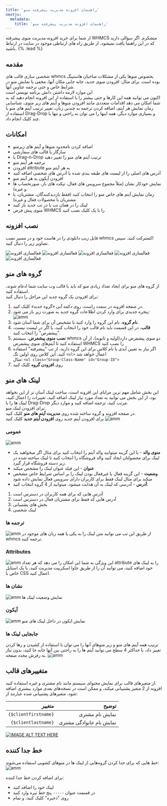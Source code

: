 ```yaml
---
title: 'راهنمای افزونه مدیریت پیشرفته منو'
nextjs:
  metadata:
    title: 'راهنمای افزونه مدیریت پیشرفته منو'
---
```


از شما برای خرید افزونه مدیریت منوی پیشرفته WHMCS متشکرم. اگر سؤالی دارید که در این راهنما یافت نمیشود، از طریق راه های ارتباطی موجود در سایت در ارتباط باشید. {% .lead %}

## مقدمه

شخصی سازی قالب های whmcs بخصوص منوها یکی از مشکلات صاحبان هاستینگ بوده است. برای مثال: افزودن منوی جدید، جابه جایی مکان آنها، مخفی یا نمایش منو در شرایط خاص و حتی ترجمه عناوین آنها.  
این موارد لازمه داشتن دانش برنامه نویسی است  
اکنون می توانید همه این کارها و حتی بیشتر را با استفاده از این افزونه انجام دهید که به شما امکان می دهد اقدامات متعددی مانند افزودن منوها و آیتم های زیر منوی، شناسایی زمان نمایش هر آیتم، اضافه کردن ترجمه به چندین زبان، تغییر ترتیب آیتم های منو با استفاده از Drag-Drop و بسیاری موارد دیگر، همه اینها را می توان به راحتی و تنها با چند کلیک انجام داد.

## امکانات

- اضافه کردن نامحدود منوها و آیتم های زیرمنو
- سازگار با قالب های سفارشی
- با Drag-n-Drop ترتیب آیتم های منو را تغییر دهید
- ترجمه هر آیتم منو
- افزودن attribute به هر آیتم منو
- آدرس های اصلی را از لیست های طبقه بندی شده یا آدرس های شخصی اضافه کنید
- افزودن آیکون به هر آیتم منو
- نمایش خودکار نشان (مثلاً مجموع سرویس های فعال، تیکت های باز، صورتحساب ها و غیره).
- زمان نمایش آیتم های خاص منو را انتخاب کنید (فقط بازدیدکنندگان، مشتریان، یا مشتریان با محصولات فعال و غیره)
- لینک را در همان تب یا در تب جدید باز کنید
- منوی پیش فرض WHMCS را با یک کلیک نصب کنید

## نصب افزونه

فایل زیپ دانلودی را در هاست خود و در مسیر نصب whmcs اکسترکت کنید. سپس تصاویر زیر را دنبال کنید.

![فعالسازی افزونه](/amm/1.png)
![فعالسازی افزونه](/amm/2.png)
![فعالسازی افزونه](/amm/3.png)
![فعالسازی افزونه](/amm/4.png)
![فعالسازی افزونه](/amm/5.png)

## گروه های منو

از گروه های منو برای ایجاد تعداد زیادی منو که باید با قالب وب سایت شما ادغام شوند، استفاده کنید.  
برای افزودن یک گروه جدید این مراحل را دنبال کنید:

1. در صفحه افزونه در سمت راست، روی دکمه آبی «گروه جدید» کلیک کنید.
2. پنجره جدیدی برای وارد کردن اطلاعات گروه جدید به صورت زیر باز می شود:
   ![amm](/amm/6.png)
3. **نام گروه**، نام این گروه را وارد کنید تا تشخیص آن برای شما آسان شود.
4. **قالب**، در این قسمت باید نام قالب خود را انتخاب کنید، یا اگر در لیست نیست، "پیشفرض" را انتخاب کنید.
5. **نصب منوی پیشفرض**، سیستم whmcs دو منوی پیشفرض دارد(اولیه و ثانویه)، از آن استفاده کنید تا آیتم‌های منوی پیشفرض WHMCS را نصب کنید
6. اگر نیاز به تعیین آیدی یا نام کلاس برای این گروه دارید، از تب "پیشرفته" استفاده کنید. این کلاس روی اولین تگ `<ul>` اعمال خواهد شد  
   مثال: `<ul class="Group-Class-Name" id="Group-ID">`
7. روی **افزودن گروه** کلیک کنید

## لینک های منو

این بخش شامل مهم ترین مزایای این افزونه است، ساخت لینک آسان تر از این نخواهد بود، از این بخش می توانید به تعداد مورد نیاز لینک اضافه کنید، تغییرات را اعمال کنید، لینک ها را با Drag-Drop مرتب کنید، ترجمه اضافه کنید و موارد دیگر.  
برای افزودن لینک منو:  
در صفحه افزونه و گروه ساخته شده روی **مدیریت آیتم های منو** کلیک کنید.  
برای افزودن آیتم جدید روی **افزودن آیتم جدید** کلیک کنید
![amm](/amm/7.png)

### عمومی

![amm](/amm/8.png)

- **منوی والد** - با این گزینه میتوانید والد آیتم را انتخاب کنید برای مثال اگر میخواهید یک لینک برای محصولتان ایجاد کنید والد فروشگاه را انتخاب کنید تا لینک ساخته شده در زیر دسته فروشگاه قرار گیرد.
- **عنوان** - این فیلد عنوان لینک را مشخص میکند
- **وضعیت** - این گزینه فعال یا غیرفعال بودن لینک را بر اساس شرایط خاص مشخص میکند برای مثال لینک فقط برای کاربران دارای سرویس فعال نمایش داده شود
- **آدرس** - آدرسی که لینک به آن هدایت میشود. میتوانید از 4 گروه انتخاب کنید:

1. آدرس هایی که برای همه کاربران در دسترس است
2. آدرس هایی که فقط برای مشتریان فعال در دسترس است
3. بخش های پشتیبانی
4. لینک شخصی

### ترجمه ها

![amm](/amm/9.png)
از طریق این تب می توانید متن لینک را به یکی یا همه زبان های موجود در whmcs ترجمه کنید.

### Attributes

![amm](/amm/10.png)
این ویژگی به شما این امکان را می دهد که هر تعداد attribute را به لینک های خود اضافه کنید، می توانید آن را از طریق جاوا اسکریپت مدیریت کنید، یا یک استایل خاص با CSS اعمال کنید.

### نشان ها

![amm](/amm/12.png)
نمایش وضعیت لینک ها

### آیکون

![amm](/amm/14.png)
نمایش ایکون در داخل لینک های منو

### جابجایی لینک ها

ترتیب همه آیتم های منو و زیر منوهای آنها را می توان با استفاده از کشیدن و رها کردن تغییر داد، با حداکثر 4 سطح می توانید آیتم ها را به راحتی بین آنها جابه جا کنید، بدون نیاز به رفرش مجدد صفحه.
![amm](/amm/15.png)

## متغییرهای قالب

از متغیرهای قالب برای نمایش محتوای سیستم مانند نام مشتری و غیره استفاده کنید.  
افزونه از 2 متغیر پشتیبانی میکند، و ممکن است در نسخه‌های بعدی موارد بیشتری اضافه شود، متغیرهای پشتیبانی شده عبارتند از:

|           **متغییر** |                **توضیح** |
| -------------------: | -----------------------: |
| `{$clientfirstname}` |          نمایش نام مشتری |
|  `{$clientlastname}` | نمایش نام خانوادگی مشتری |

[![IMAGE ALT TEXT HERE](/amm/thumb.jpg)](https://res.cloudinary.com/dtt91yavh/video/upload/v1721371203/variables_jkfmwi.mp4)

## خط جدا کننده

خط هایی که برای جدا کردن گروه‌هایی از لینک ها در منوهای کشویی استفاده می‌شوند:
![amm](/amm/16.png)

برای اضافه کردن خط جدا کننده:

- لینک خود را اضافه کنید
- در قسمت عنوان `-----` پنج خط تیره وارد کنید
- روی "ذخیره" کلیک کنید، و تمام
